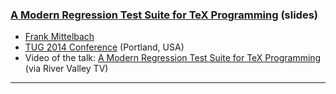 
###  <a href="{{site.baseurl}}/publications/2014-08-28-FMi-TUG-regression.pdf" target="_blank" onclick="vgwPixelCall('1a7c94b5c86849099e006f519e72ccf0');">A Modern Regression Test Suite for TeX Programming</a>  (slides)

+ [Frank Mittelbach]({{site.baseurl}}/about/team/#frank-mittelbach)
+ [TUG 2014 Conference](http://tug.org/tug2014/) (Portland, USA)
+ Video of the talk: [A Modern Regression Test Suite for TeX Programming](http://www.zeeba.tv/regression-testing-latex-packages-with-lua/) (via River Valley TV)


***
